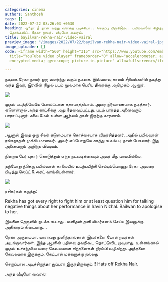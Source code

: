 ```yaml
---
categories: cinema
authors: Santhosh
tags: []
date: 2022-07-22 08:26:03 +0530
heading: ஓ*தா நீ தான் வந்து விளக்கு புடிச்சியா.. செருப்பு பிஞ்சிடும்.. பயில்வானை கிழித்து
  தொங்கவிட்ட ரேகா நாயர். வீடியோ வைரல்.
title: bayilvan-rekha-nair-video-vairal
preview_image: "/images/2022/07/22/bayilvan-rekha-nair-video-vairal-jpg.jpeg"
image_uploader: []
code: <iframe width="560" height="315" src="https://www.youtube.com/embed/BFI9evqYJTc"
  title="YouTube video player" frameborder="0" allow="accelerometer; autoplay; clipboard-write;
  encrypted-media; gyroscope; picture-in-picture" allowfullscreen></iframe>

---
```

நடிகை ரேகா நாயர் ஒரு வளர்ந்து வரும் நடிகை. இவ்வளவு காலம் சீரியல்களில் நடித்து வந்த இவர், இரவின் நிழல் படம் மூலமாக பெரிய திரைக்கு அறிமுகம் ஆனார்.

![](/images/2022/07/22/bailwan-rekha-nair-video-2-png.jpeg)

முதல் படத்திலேயே போல்ட்டான கதாபாத்தியாம். அரை நிர்வாணமாக நடித்தார். ஏனென்றால் அந்த காட்சிக்கு அது தேவைப்பட்டது. படம் பார்த்த அனைவரும் பாராட்டினார். கலை மேல் உள்ள ஆர்வம் தான் இதற்கு காரணம்.

![](/images/2022/07/22/bailwan-rekha-nair-video-1-webp.jpeg)

ஆனால் இதை ஒரு சிலர் கடுமையாக கொச்சையாக விமர்சித்தனர். அதில் பயில்வான் ரங்கநாதன் முக்கியமானவர். அவர் எப்போதுமே காத்து கூசும்படி தான் பேசுவார். இது அனைவரும் அறிந்த விஷயம்.

நிறைய பேர் புகார் கொடுத்தும் எந்த நடவடிக்கையும் அவர் மீது பாயவில்லை.

தற்போது ந்தெரு பயில்வான் காலையில் உடற்பயிற்சி செய்யும்பொழுது ரேகா அவரை பிடித்து லெப்ட் & ரைட் வாங்கியுள்ளார்.

![](/images/2022/07/22/bailwan-rekha-nair-video-jpg.jpeg)

ரசிகர்கள் கருத்து:

Rekha has got every right to fight him or at least question him for talking negative things about her performance in Iravin Nizhal. Bailwan to apologise to her.

இவனை தெருவில் நடக்க கூடாது.. மனிதன் தனி விமர்சனம் செய்ய இவனுக்கு அதிகாரம் கிடையாது...

ரேகா அருமைமா. யாராவது துனிந்தால்தான் இவர்களை போன்றவர்கள் அடங்குவார்கள். இந்த ஆளின் பதிவை தவறிகூட தொட்டுவிட முடியாது. உள்ளங்கால் முதல் உச்சந்தலை வரை கேவலமான சிந்தனைகள் நிரம்பி வழிகிறது. அத்தனை கேவலமாக இருக்கும். கேட்டால் மக்களுக்கு நல்லது

செருப்பால அடிச்சிருந்தா சூப்பரா இருந்திருக்கும்.!! Hats off Rekha Nair.

அந்த வீடியோ வைரல்: